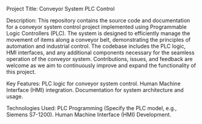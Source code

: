 Project Title:
Conveyor System PLC Control

Description:
This repository contains the source code and documentation for a conveyor system control project implemented using Programmable Logic Controllers (PLC). The system is designed to efficiently manage the movement of items along a conveyor belt, demonstrating the principles of automation and industrial control. The codebase includes the PLC logic, HMI interfaces, and any additional components necessary for the seamless operation of the conveyor system. Contributions, issues, and feedback are welcome as we aim to continuously improve and expand the functionality of this project.

Key Features:
PLC logic for conveyor system control.
Human Machine Interface (HMI) integration.
Documentation for system architecture and usage.

Technologies Used:
PLC Programming (Specify the PLC model, e.g., Siemens S7-1200).
Human Machine Interface (HMI) Development.